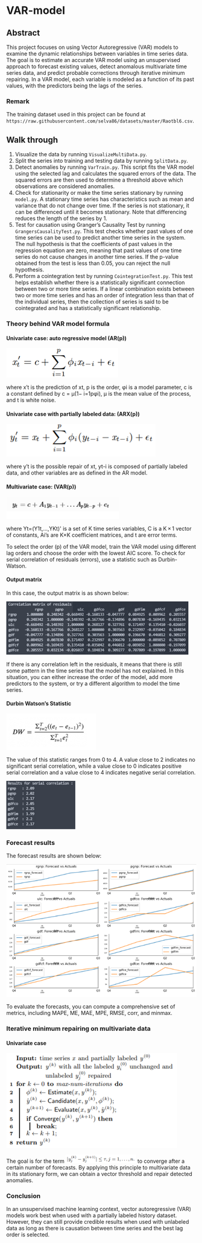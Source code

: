 # VAR-model

## Abstract

This project focuses on using Vector Autoregressive (VAR) models to examine the dynamic relationships between variables in time series data. The goal is to estimate an accurate VAR model using an unsupervised approach to forecast existing values, detect anomalous multivariate time series data, and predict probable corrections through iterative minimum repairing. In a VAR model, each variable is modeled as a function of its past values, with the predictors being the lags of the series.

### Remark

The training dataset used in this project can be found at `https://raw.githubusercontent.com/selva86/datasets/master/Raotbl6.csv`.

## Walk through

1. Visualize the data by running `VisualizeMultiData.py`.
2. Split the series into training and testing data by running `SplitData.py`.
3. Detect anomalies by running `VarTrain.py`. This script fits the VAR model using the selected lag and calculates the squared errors of the data. The squared errors are then used to determine a threshold above which observations are considered anomalies.
4. Check for stationarity or make the time series stationary by running `model.py`. A stationary time series has characteristics such as mean and variance that do not change over time. If the series is not stationary, it can be differenced until it becomes stationary. Note that differencing reduces the length of the series by 1.
5. Test for causation using Granger’s Causality Test by running `GrangersCausalityTest.py`. This test checks whether past values of one time series can be used to predict another time series in the system. The null hypothesis is that the coefficients of past values in the regression equation are zero, meaning that past values of one time series do not cause changes in another time series. If the p-value obtained from the test is less than 0.05, you can reject the null hypothesis.
6. Perform a cointegration test by running `CointegrationTest.py`. This test helps establish whether there is a statistically significant connection between two or more time series. If a linear combination exists between two or more time series and has an order of integration less than that of the individual series, then the collection of series is said to be cointegrated and has a statistically significant relationship.

### Theory behind VAR model formula

#### Univariate case: auto regressive model (AR(p))

![1673655593482](image/README/1673655593482.png)

where x′t is the prediction of xt, p is the order, φi is a model parameter, c is a constant defined by c = µ(1− i=1pφi), µ is the mean value of the process, and t is white noise.

#### Univariate case with partially labeled data: (ARX(p))

![1673655615118](image/README/1673655615118.png)

where y′t is the possible repair of xt, yt-i is composed of partially labeled data, and other variables are as defined in the AR model.

#### Multivariate case: (VAR(p))

![1673655681100](image/README/1673655681100.png)

where Yt=(Y1t,...,YKt)' is a set of K time series variables, C is a K × 1 vector of constants, Ai’s are K×K coefficient matrices, and t are error terms.

To select the order (p) of the VAR model, train the VAR model using different lag orders and choose the order with the lowest AIC score. To check for serial correlation of residuals (errors), use a statistic such as Durbin-Watson.

#### Output matrix

In this case, the output matrix is as shown below:

![1673656258337](image/README/1673656258337.png)

If there is any correlation left in the residuals, it means that there is still some pattern in the time series that the model has not explained. In this situation, you can either increase the order of the model, add more predictors to the system, or try a different algorithm to model the time series.

#### Durbin Watson’s Statistic

![1673656285005](image/README/1673656285005.png)

The value of this statistic ranges from 0 to 4. A value close to 2 indicates no significant serial correlation, while a value close to 0 indicates positive serial correlation and a value close to 4 indicates negative serial correlation.

![1673656392157](image/README/1673656392157.png)

### Forecast results

The forecast results are shown below:

![1673656506081](image/README/1673656506081.png)

To evaluate the forecasts, you can compute a comprehensive set of metrics, including MAPE, ME, MAE, MPE, RMSE, corr, and minmax.

### Iterative minimum repairing on multivariate data

#### Univariate case

![1673656702300](image/README/1673656702300.png)

The goal is for the term ![1673656728400](image/README/1673656728400.png) to converge after a certain number of forecasts. By applying this principle to multivariate data in its stationary form, we can obtain a vector threshold and repair detected anomalies.

### Conclusion

In an unsupervised machine learning context, vector autoregressive (VAR) models work best when used with a partially labeled history dataset. However, they can still provide credible results when used with unlabeled data as long as there is causation between time series and the best lag order is selected.
